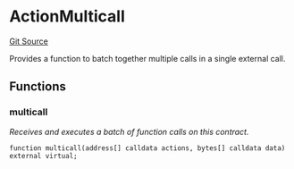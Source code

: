 # ActionMulticall
[Git Source](https://github.com/FloorDAO/floor-v2/blob/fce0c6edadd90eef36eb24d13cfb5b386eeb9d00/src/contracts/actions/utils/Multicall.sol)

Provides a function to batch together multiple calls in a single external call.


## Functions
### multicall

*Receives and executes a batch of function calls on this contract.*


```solidity
function multicall(address[] calldata actions, bytes[] calldata data) external virtual;
```

